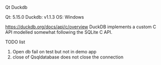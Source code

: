 Qt  Duckdb

Qt: 5.15.0
Duckdb: v1.1.3
OS: Windows

https://duckdb.org/docs/api/c/overview
DuckDB implements a custom C API modelled somewhat following the SQLite C API. 

TODO list

1. Open db fail on test but not in demo app
2. close of Qsqldatabase does not close the connection
